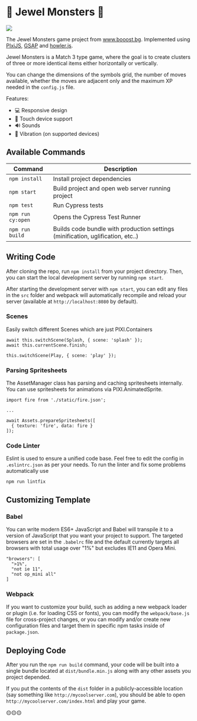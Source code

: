 # 💎 Jewel Monsters 💎
[<img src="https://img.shields.io/badge/ooo-zdr-yellow">](https://booost.bg/)

The Jewel Monsters game project from www.booost.bg. Implemented using [PIxiJS](https://www.pixijs.com/), [GSAP](https://greensock.com/gsap/) and [howler.js](https://howlerjs.com/).

Jewel Monsters is a Match 3 type game, where the goal is to create clusters of three or more identical items either horizontally or vertically.

You can change the dimensions of the symbols grid, the number of moves available, whether the moves are adjacent only and the maximum XP needed in the `config.js` file.

Features:
* 💻 Responsive design
* 📱 Touch device support
* 🔊 Sounds
* 📳 Vibration (on supported devices)


## Available Commands

| Command | Description |
|---------|-------------|
| `npm install` | Install project dependencies |
| `npm start` | Build project and open web server running project |
| `npm test` | Run Cypress tests |
| `npm run cy:open` | Opens the Cypress Test Runner |
| `npm run build` | Builds code bundle with production settings (minification, uglification, etc..) |

## Writing Code

After cloning the repo, run `npm install` from your project directory. Then, you can start the local development
server by running `npm start`.


After starting the development server with `npm start`, you can edit any files in the `src` folder
and webpack will automatically recompile and reload your server (available at `http://localhost:8080`
by default).

### Scenes
Easily switch different Scenes which are just PIXI.Containers
```
await this.switchScene(Splash, { scene: 'splash' });
await this.currentScene.finish;

this.switchScene(Play, { scene: 'play' });
```

### Parsing Spritesheets
The AssetManager class has parsing and caching spritesheets internally. You can use spritesheets for animations via PIXI.AnimatedSprite.
```
import fire from './static/fire.json';

...

await Assets.prepareSpritesheets([
  { texture: 'fire', data: fire }
]);
```

### Code Linter

Eslint is used to ensure a unified code base. Feel free to edit the config in `.eslintrc.json` as per your needs.
To run the linter and fix some problems automatically use
```
npm run lintfix
```
## Customizing Template

### Babel
You can write modern ES6+ JavaScript and Babel will transpile it to a version of JavaScript that you
want your project to support. The targeted browsers are set in the `.babelrc` file and the default currently
targets all browsers with total usage over "1%" but excludes IE11 and Opera Mini.

  ```
  "browsers": [
    ">1%",
    "not ie 11",
    "not op_mini all"
  ]
  ```

### Webpack
If you want to customize your build, such as adding a new webpack loader or plugin (i.e. for loading CSS or fonts), you can
modify the `webpack/base.js` file for cross-project changes, or you can modify and/or create
new configuration files and target them in specific npm tasks inside of `package.json`.

## Deploying Code
After you run the `npm run build` command, your code will be built into a single bundle located at 
`dist/bundle.min.js` along with any other assets you project depended. 

If you put the contents of the `dist` folder in a publicly-accessible location (say something like `http://mycoolserver.com`), 
you should be able to open `http://mycoolserver.com/index.html` and play your game.

🟡🟡🟡